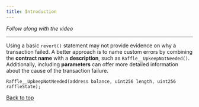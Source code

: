```yaml
---
title: Introduction
---
```


_Follow along with the video_

---
<a name="top"></a>

Using a basic `revert()` statement may not provide evidence on why a transaction failed. A better approach is to name custom errors by combining the **contract name** with a **description**, such as `Raffle__UpkeepNotNeeded()`. Additionally, including **parameters** can offer more detailed information about the cause of the transaction failure.

```
Raffle__UpkeepNotNeeded(address balance, uint256 length, uint256 raffleState);
```

[Back to top](#top)
